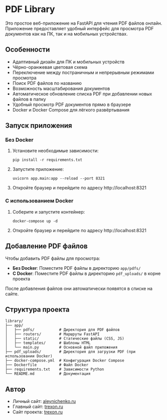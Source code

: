 # PDF Library

Это простое веб-приложение на FastAPI для чтения PDF файлов онлайн. Приложение предоставляет удобный интерфейс для просмотра PDF документов как на ПК, так и на мобильных устройствах.

## Особенности

- Адаптивный дизайн для ПК и мобильных устройств
- Чёрно-оранжевая цветовая схема
- Переключение между постраничным и непрерывным режимами просмотра
- Поиск PDF файлов по названию
- Возможность масштабирования документов
- Автоматическое обновление списка PDF при добавлении новых файлов в папку
- Удобный просмотр PDF документов прямо в браузере
- Docker и Docker Compose для лёгкого развёртывания

## Запуск приложения

### Без Docker

1. Установите необходимые зависимости:
   ```
   pip install -r requirements.txt
   ```

2. Запустите приложение:
   ```
   uvicorn app.main:app --reload --port 8321
   ```

3. Откройте браузер и перейдите по адресу http://localhost:8321

### С использованием Docker

1. Соберите и запустите контейнер:
   ```
   docker-compose up -d
   ```

2. Откройте браузер и перейдите по адресу http://localhost:8321

## Добавление PDF файлов

Чтобы добавить PDF файлы для просмотра:

- **Без Docker**: Поместите PDF файлы в директорию `app/pdfs/`
- **С Docker**: Поместите PDF файлы в директорию `pdf_uploads/` в корне проекта

После добавления файлов они автоматически появятся в списке на сайте.

## Структура проекта

```
library/
├── app/
│   ├── pdfs/           # Директория для PDF файлов
│   ├── routers/        # Маршруты FastAPI
│   ├── static/         # Статические файлы (CSS, JS)
│   ├── templates/      # Шаблоны HTML
│   └── main.py         # Основной файл приложения
├── pdf_uploads/        # Директория для загрузки PDF (при использовании Docker)
├── docker-compose.yml  # Конфигурация Docker Compose
├── Dockerfile          # Файл Docker
├── requirements.txt    # Зависимости Python
└── README.md           # Документация
```

## Автор

- Личный сайт: [aleynichenko.ru](https://aleynichenko.ru/)
- Главный сайт: [trexon.ru](http://trexon.ru/)
- Сайт проекта: [trexon.ru](http://library.trexon.ru)
